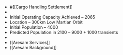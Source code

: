 - #[[Cargo Handling Settlement]]
-
- Initial Operating Capacity Achieved – 2065
- Location – 300km Low Martian Orbit
- Initial Population – 4000
- Predicted Population in 2100 – 9000 + 1000 transients
-
- [[Aresam Services]]
- [[Aresam Background]]